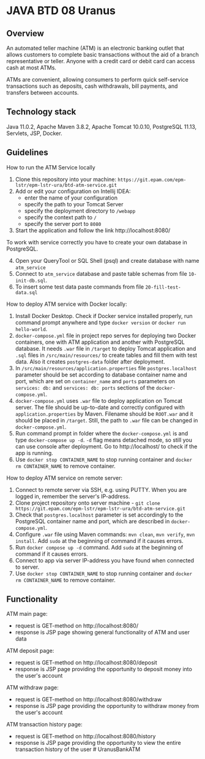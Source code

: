 # JAVA BTD 08 Uranus 

## Overview
An automated teller machine (ATM) is an electronic banking outlet that allows customers to complete basic transactions without the aid of a branch representative or teller.
Anyone with a credit card or debit card can access cash at most ATMs.

ATMs are convenient, allowing consumers to perform quick self-service transactions such as deposits, cash withdrawals, bill payments, and transfers between accounts.

## Technology stack
Java 11.0.2, Apache Maven 3.8.2, Apache Tomcat 10.0.10, PostgreSQL 11.13, Servlets, JSP, Docker.

## Guidelines

How to run the ATM Service locally

1. Clone this repository into your machine: `https://git.epam.com/epm-lstr/epm-lstr-ura/btd-atm-service.git`
2. Add or edit your configuration on Intellij IDEA:
   - enter the name of your configuration
   - specify the path to your Tomcat Server
   - specify the deployment directory to `/webapp`
   - specify the context path to `/`
   - specify the server port to `8080`
3. Start the application and follow the link http://localhost:8080/

To work with service correctly you have to create your own database in PostgreSQL.

4. Open your QueryTool or SQL Shell (psql) and create database with name `atm_service`
5. Connect to `atm_service` database and paste table schemas from file `10-init-db.sql`.
6. To insert some test data paste commands from file `20-fill-test-data.sql` 

How to deploy ATM service with Docker locally:
1. Install Docker Desktop. Check if Docker service installed properly, run command prompt anywhere and type `docker version` or `docker run hello-world`.
2. `docker-compose.yml` file in project repo serves for deploying two Docker containers, one with ATM application and another with PostgreSQL database. It needs `.war` file in `/target` to deploy Tomcat application and `.sql` files in `/src/main/resources/` to create tables and fill them with test data. Also it creates `postgres-data` folder after deployment.
3. In `/src/main/resources/application.properties` file `postgres.localhost` parameter should be set according to database container name and port, which are set on `container_name` and `ports` parameters on `services: db:` and `services: db: ports` sections of the `docker-compose.yml`.
4. `docker-compose.yml` uses `.war` file to deploy application on Tomcat server. The file should be up-to-date and correctly configured with `application.properties` by Maven. Filename should be `ROOT.war` and it should be placed in `/target`. Still, the path to `.war` file can be changed in `docker-compose.yml`.
5. Run command prompt in folder where the `docker-compose.yml` is and type `docker-compose up -d`. `-d` flag means detached mode, so still you can use console after deployment. Go to http://localhost/ to check if the app is running.
6. Use `docker stop CONTAINER_NAME` to stop running container and `docker rm CONTAINER_NAME` to remove container.

How to deploy ATM service on remote server:
1. Connect to remote server via SSH, e.g. using PUTTY. When you are logged in, remember the server's IP-address.
2. Clone project repository onto server machine - `git clone https://git.epam.com/epm-lstr/epm-lstr-ura/btd-atm-service.git`
3. Check that `postgres.localhost` parameter is set accordingly to the PostgreSQL container name and port, which are described in `docker-compose.yml`.
4. Configure `.war` file using Maven commands: `mvn clean`, `mvn verify`, `mvn install`. Add `sudo` at the beginning of command if it causes errors.
5. Run `docker compose up -d` command. Add `sudo` at the beginning of command if it causes errors.
6. Connect to app via server IP-address you have found when connected to server.
7. Use `docker stop CONTAINER_NAME` to stop running container and `docker rm CONTAINER_NAME` to remove container.

## Functionality

ATM main page:
   - request is GET-method on http://localhost:8080/ 
   - response is JSP page showing general functionality of ATM and user data

ATM deposit page:
- request is GET-method on http://localhost:8080/deposit
- response is JSP page providing the opportunity to deposit money into the user's account

ATM withdraw page:
- request is GET-method on http://localhost:8080/withdraw
- response is JSP page providing the opportunity to withdraw money from the user's account

ATM transaction history page:
- request is GET-method on http://localhost:8080/history 
- response is JSP page providing the opportunity to view the entire transaction history of the user
#   U r a n u s B a n k A T M  
 